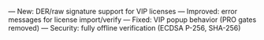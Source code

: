 — New: DER/raw signature support for VIP licenses
— Improved: error messages for license import/verify
— Fixed: VIP popup behavior (PRO gates removed)
— Security: fully offline verification (ECDSA P-256, SHA-256)


































